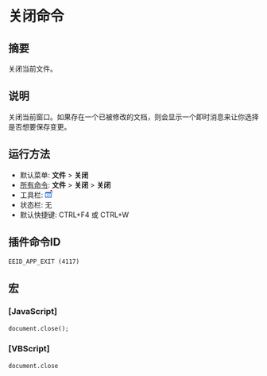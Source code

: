 # 关闭命令

## 摘要

关闭当前文件。

## 说明

关闭当前窗口。如果存在一个已被修改的文档，则会显示一个即时消息来让你选择是否想要保存变更。

## 运行方法

- 默认菜单: **文件** \> **关闭**
- [所有命令](../tools/all_commands): **文件** \> **关闭**
\> **关闭**
- 工具栏: ![](../../images/appexit.png)
- 状态栏: 无
- 默认快捷键: CTRL+F4 或 CTRL+W

## 插件命令ID

```
EEID_APP_EXIT (4117)
```

## 宏

### \[JavaScript\]

```
document.close();
```

### \[VBScript\]

```
document.close
```
